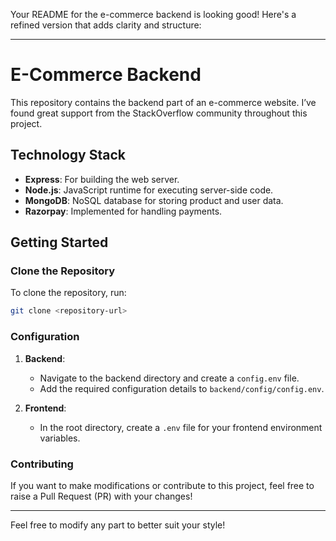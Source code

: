 Your README for the e-commerce backend is looking good! Here's a refined version that adds clarity and structure:

---

# E-Commerce Backend

This repository contains the backend part of an e-commerce website. I’ve found great support from the StackOverflow community throughout this project.

## Technology Stack
- **Express**: For building the web server.
- **Node.js**: JavaScript runtime for executing server-side code.
- **MongoDB**: NoSQL database for storing product and user data.
- **Razorpay**: Implemented for handling payments.

## Getting Started

### Clone the Repository
To clone the repository, run:
```bash
git clone <repository-url>
```

### Configuration
1. **Backend**: 
   - Navigate to the backend directory and create a `config.env` file.
   - Add the required configuration details to `backend/config/config.env`.

2. **Frontend**: 
   - In the root directory, create a `.env` file for your frontend environment variables.

### Contributing
If you want to make modifications or contribute to this project, feel free to raise a Pull Request (PR) with your changes!

---

Feel free to modify any part to better suit your style!
